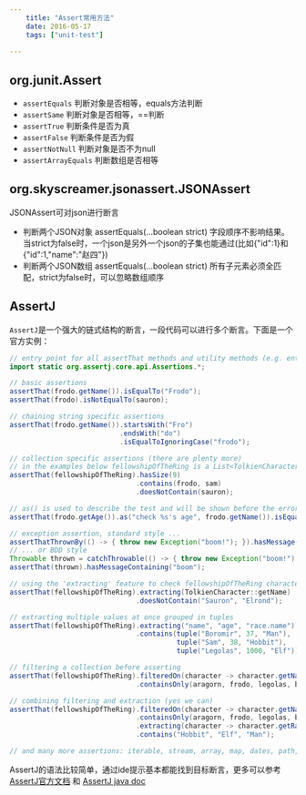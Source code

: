 ```yaml
---
    title: "Assert常用方法"
    date: 2016-05-17
    tags: ["unit-test"]
    
---
```

## org.junit.Assert
* `assertEquals` 判断对象是否相等，equals方法判断
* `assertSame` 判断对象是否相等，==判断
* `assertTrue` 判断条件是否为真
* `assertFalse` 判断条件是否为假
* `assertNotNull` 判断对象是否不为null
* `assertArrayEquals` 判断数组是否相等


## org.skyscreamer.jsonassert.JSONAssert
JSONAssert可对json进行断言
* 判断两个JSON对象 assertEquals(...boolean strict) 字段顺序不影响结果。当strict为false时，一个json是另外一个json的子集也能通过(比如{"id":1}和{"id":1,"name":"赵四"})
* 判断两个JSON数组 assertEquals(...boolean strict) 所有子元素必须全匹配，strict为false时，可以忽略数组顺序


## AssertJ
`AssertJ`是一个强大的链式结构的断言，一段代码可以进行多个断言。下面是一个官方实例：
```java
// entry point for all assertThat methods and utility methods (e.g. entry)
import static org.assertj.core.api.Assertions.*;

// basic assertions
assertThat(frodo.getName()).isEqualTo("Frodo");
assertThat(frodo).isNotEqualTo(sauron);

// chaining string specific assertions
assertThat(frodo.getName()).startsWith("Fro")
                           .endsWith("do")
                           .isEqualToIgnoringCase("frodo");

// collection specific assertions (there are plenty more)
// in the examples below fellowshipOfTheRing is a List<TolkienCharacter>
assertThat(fellowshipOfTheRing).hasSize(9)
                               .contains(frodo, sam)
                               .doesNotContain(sauron);

// as() is used to describe the test and will be shown before the error message
assertThat(frodo.getAge()).as("check %s's age", frodo.getName()).isEqualTo(33);

// exception assertion, standard style ...
assertThatThrownBy(() -> { throw new Exception("boom!"); }).hasMessage("boom!");
// ... or BDD style
Throwable thrown = catchThrowable(() -> { throw new Exception("boom!"); });
assertThat(thrown).hasMessageContaining("boom");

// using the 'extracting' feature to check fellowshipOfTheRing character's names
assertThat(fellowshipOfTheRing).extracting(TolkienCharacter::getName)
                               .doesNotContain("Sauron", "Elrond");

// extracting multiple values at once grouped in tuples
assertThat(fellowshipOfTheRing).extracting("name", "age", "race.name")
                               .contains(tuple("Boromir", 37, "Man"),
                                         tuple("Sam", 38, "Hobbit"),
                                         tuple("Legolas", 1000, "Elf"));

// filtering a collection before asserting
assertThat(fellowshipOfTheRing).filteredOn(character -> character.getName().contains("o"))
                               .containsOnly(aragorn, frodo, legolas, boromir);

// combining filtering and extraction (yes we can)
assertThat(fellowshipOfTheRing).filteredOn(character -> character.getName().contains("o"))
                               .containsOnly(aragorn, frodo, legolas, boromir)
                               .extracting(character -> character.getRace().getName())
                               .contains("Hobbit", "Elf", "Man");

// and many more assertions: iterable, stream, array, map, dates, path, file, numbers, predicate, optional ...
```
AssertJ的语法比较简单，通过ide提示基本都能找到目标断言，更多可以参考[AssertJ官方文档](https://assertj.github.io/doc/#assertj-overview) 和 [AssertJ java doc](https://www.javadoc.io/doc/org.assertj/assertj-core)